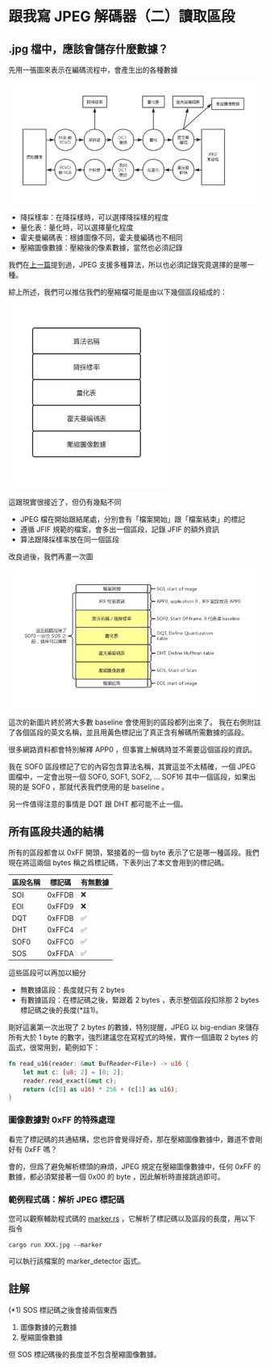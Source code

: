 # 跟我寫 JPEG 解碼器（二）讀取區段

## .jpg 檔中，應該會儲存什麼數據？

先用一張圖來表示在編碼流程中，會產生出的各種數據

![編碼數據](./image/編碼數據.jpg)

- 降採樣率：在降採樣時，可以選擇降採樣的程度
- 量化表：量化時，可以選擇量化程度
- 霍夫曼編碼表：根據圖像不同，霍夫曼編碼也不相同
- 壓縮圖像數據：壓縮後的像素數據，當然也必須記錄

我們在[上一篇](./跟我寫jpeg解碼器（二）概述.md)提到過，JPEG 支援多種算法，所以也必須記錄究竟選擇的是哪一種。

綜上所述，我們可以推估我們的壓縮檔可能是由以下幾個區段組成的：

![JPEG檔案結構](./image/JPEG檔案結構.jpg)

這跟現實很接近了，但仍有幾點不同

- JPEG 檔在開始跟結尾處，分別會有「檔案開始」跟「檔案結束」的標記
- 遵循 JFIF 規範的檔案，會多出一個區段，記錄 JFIF 的額外資訊
- 算法跟降採樣率放在同一個區段

改良過後，我們再畫一次圖

![JPEG檔案結構2](./image/JPEG檔案結構2.jpg)

這次的新圖片終於將大多數 baseline 會使用到的區段都列出來了。 我在右側附註了各個區段的英文名稱，並且用黃色標記出了真正含有解碼所需數據的區段。

很多網路資料都會特別解釋 APP0 ，但事實上解碼時並不需要這個區段的資訊。

我在 SOF0 區段標記了它的內容包含算法名稱，其實這並不太精確，一個 JPEG 圖檔中，一定會出現一個 SOF0, SOF1, SOF2, ... SOF16 其中一個區段，如果出現的是 SOF0 ，那就代表我們使用的是 baseline 。

另一件值得注意的事情是 DQT 跟 DHT 都可能不止一個。

## 所有區段共通的結構

所有的區段都會以 0xFF 開頭，緊接着的一個 byte 表示了它是哪一種區段。我們現在將這兩個 bytes 稱之爲標記碼，下表列出了本文會用到的標記碼。

| 區段名稱 | 標記碼 |  有無數據 |
|----------|--------|-----------|
| SOI      | 0xFFDB | ❌         |
| EOI      | 0xFFD9 | ❌         |
| DQT      | 0xFFDB | ✅         |
| DHT      | 0xFFC4 | ✅         |
| SOF0     | 0xFFC0 | ✅         |
| SOS      | 0xFFDA | ✅         |

這些區段可以再加以細分

- 無數據區段：長度就只有 2 bytes
- 有數據區段：在標記碼之後，緊跟着 2 bytes ，表示整個區段扣除那 2 bytes 標記碼之後的長度(*註1)。
  
剛好這裏第一次出現了 2 bytes 的數據，特別提醒，JPEG 以 big-endian 來儲存所有大於 1 byte 的數字，強烈建議您在寫程式的時候，實作一個讀取 2 bytes 的函式，很常用到，範例如下：

``` rust
fn read_u16(reader: &mut BufReader<File>) -> u16 {
    let mut c: [u8; 2] = [0; 2];
    reader.read_exact(&mut c);
    return (c[0] as u16) * 256 + (c[1] as u16);
}
```
### 圖像數據對 0xFF 的特殊處理
看完了標記碼的共通結構，您也許會覺得好奇，那在壓縮圖像數據中，難道不會剛好有 0xFF 嗎？

會的，但爲了避免解析標頭的麻煩，JPEG 規定在壓縮圖像數據中，任何 0xFF 的數據，都必須緊接著一個 0x00 的 byte ，因此解析時直接跳過即可。

### 範例程式碼：解析 JPEG 標記碼

您可以觀察輔助程式碼的 [marker.rs](https://github.com/MROS/jpeg_tutorial/blob/master/src/marker.rs) ，它解析了標記碼以及區段的長度，用以下指令

```
cargo run XXX.jpg --marker
```

可以執行該檔案的 marker_detector 函式。

## 註解

(*1) SOS 標記碼之後會接兩個東西

1. 圖像數據的元數據
2. 壓縮圖像數據

但 SOS 標記碼後的長度並不包含壓縮圖像數據。